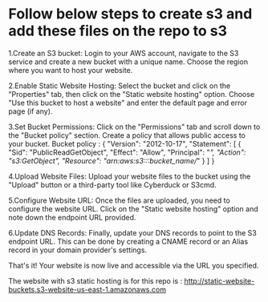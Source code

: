 # Follow below steps to create s3 and add these files on the repo to s3
1.Create an S3 bucket:
Login to your AWS account, navigate to the S3 service and create a new bucket with a unique name. Choose the region where you want to host your website.

2.Enable Static Website Hosting:
Select the bucket and click on the "Properties" tab, then click on the "Static website hosting" option. Choose "Use this bucket to host a website" and enter the default page and error page (if any).

3.Set Bucket Permissions:
Click on the "Permissions" tab and scroll down to the "Bucket policy" section. Create a policy that allows public access to your bucket.
Bucket policy :
{
    "Version": "2012-10-17",
    "Statement": [
        {
            "Sid": "PublicReadGetObject",
            "Effect": "Allow",
            "Principal": "*",
            "Action": "s3:GetObject",
            "Resource": "arn:aws:s3:::bucket_name/*"
        }
    ]
}

4.Upload Website Files:
Upload your website files to the bucket using the "Upload" button or a third-party tool like Cyberduck or S3cmd.

5.Configure Website URL:
Once the files are uploaded, you need to configure the website URL. Click on the "Static website hosting" option and note down the endpoint URL provided.

6.Update DNS Records:
Finally, update your DNS records to point to the S3 endpoint URL. This can be done by creating a CNAME record or an Alias record in your domain provider's settings.

That's it! Your website is now live and accessible via the URL you specified.

The website with s3 static hosting is for this repo is :
http://static-website-buckets.s3-website-us-east-1.amazonaws.com
